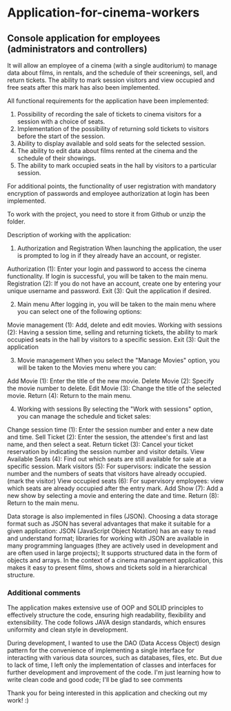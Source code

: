 # Application-for-cinema-workers


## Console application for employees (administrators and controllers)


It will allow an employee of a cinema (with a single auditorium) to manage data about films,
in rentals, and the schedule of their screenings, sell, and return tickets.
The ability to mark session visitors and view occupied and free seats after this mark has also been implemented.

All functional requirements for the application have been implemented:
1. Possibility of recording the sale of tickets to cinema visitors for a session with a choice of seats.
2. Implementation of the possibility of returning sold tickets to visitors before the start of the session.
3. Ability to display available and sold seats for the selected session.
4. The ability to edit data about films rented at the cinema and the schedule of their showings.
5. The ability to mark occupied seats in the hall by visitors to a particular session.


For additional points, the functionality of user registration with mandatory encryption of passwords and employee authorization at login has been implemented.


To work with the project, you need to store it from Github or unzip the folder.


Description of working with the application:



1. Authorization and Registration
When launching the application, the user is prompted to log in if they already have an account, or register.

Authorization (1): Enter your login and password to access the cinema functionality. If login is successful, you will be taken to the main menu.
Registration (2): If you do not have an account, create one by entering your unique username and password.
Exit (3): Quit the application if desired.


2. Main menu
After logging in, you will be taken to the main menu where you can select one of the following options:

Movie management (1): Add, delete and edit movies.
Working with sessions (2): Having a session time, selling and returning tickets, the ability to mark occupied seats in the hall by visitors to a specific session.
Exit (3): Quit the application



3. Movie management
When you select the "Manage Movies" option, you will be taken to the Movies menu where you can:

Add Movie (1): Enter the title of the new movie.
Delete Movie (2): Specify the movie number to delete.
Edit Movie (3): Change the title of the selected movie.
Return (4): Return to the main menu.


4. Working with sessions
By selecting the "Work with sessions" option, you can manage the schedule and ticket sales:

Change session time (1): Enter the session number and enter a new date and time.
Sell Ticket (2): Enter the session, the attendee's first and last name, and then select a seat.
Return ticket (3): Cancel your ticket reservation by indicating the session number and visitor details.
View Available Seats (4): Find out which seats are still available for sale at a specific session.
Mark visitors (5): For supervisors: indicate the session number and the numbers of seats that visitors have already occupied. (mark the visitor)
View occupied seats (6): For supervisory employees: view which seats are already occupied after the entry mark.
Add Show (7): Add a new show by selecting a movie and entering the date and time.
Return (8): Return to the main menu.


Data storage is also implemented in files (JSON). Choosing a data storage format such as JSON has several advantages that make it suitable for a given application:
JSON (JavaScript Object Notation) has an easy to read and understand format;
libraries for working with JSON are available in many programming languages (they are actively used in development and are often used in large projects);
It supports structured data in the form of objects and arrays. In the context of a cinema management application, this makes it easy to present films, shows and tickets sold in a hierarchical structure.


### Additional comments

The application makes extensive use of OOP and SOLID principles to effectively structure the code, ensuring high readability, flexibility and extensibility. The code follows JAVA design standards, which ensures uniformity and clean style in development.

During development, I wanted to use the DAO (Data Access Object) design pattern for the convenience of implementing a single interface for interacting with various data sources, such as databases, files, etc. But due to lack of time, I left only the implementation of classes and interfaces for further development and improvement of the code. I'm just learning how to write clean code and good code; I'll be glad to see comments

Thank you for being interested in this application and checking out my work! :)
